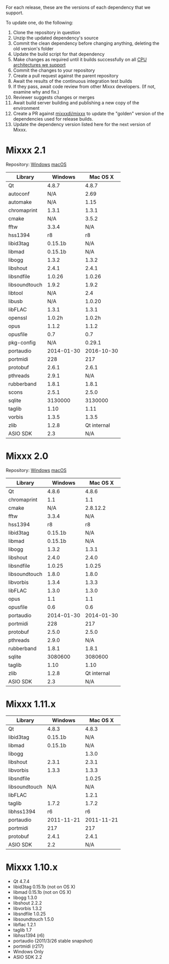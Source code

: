 For each release, these are the versions of each dependency that we
support.

To update one, do the following:

1.  Clone the repository in question
2.  Unzip the updated dependency's source
3.  Commit the clean dependency before changing anything, deleting the
    old version's folder
4.  Update the build script for that dependency
5.  Make changes as required until it builds successfully on all [CPU
    architectures we support](minimum_requirements)
6.  Commit the changes to your repository
7.  Create a pull request against the parent repository
8.  Await the results of the continuous integration test builds
9.  If they pass, await code review from other Mixxx developers. (If
    not, examine why and fix.)
10. Reviewer suggests changes or merges
11. Await build server building and publishing a new copy of the
    environment
12. Create a PR against
    [mixxxdj/mixxx](https://github.com/mixxxdj/mixxx/tree/master/build)
    to update the "golden" version of the dependencies used for release
    builds.
13. Update the dependency version listed here for the next version of
    Mixxx.

# Mixxx 2.1

Repository:
[Windows](https://github.com/mixxxdj/buildserver/tree/2.1.x-windows)
[macOS](https://github.com/mixxxdj/buildserver/tree/2.1.x-unix)

| Library       | Windows    | Mac OS X    |
| ------------- | ---------- | ----------- |
| Qt            | 4.8.7      | 4.8.7       |
| autoconf      | N/A        | 2.69        |
| automake      | N/A        | 1.15        |
| chromaprint   | 1.3.1      | 1.3.1       |
| cmake         | N/A        | 3.5.2       |
| fftw          | 3.3.4      | N/A         |
| hss1394       | r8         | r8          |
| libid3tag     | 0.15.1b    | N/A         |
| libmad        | 0.15.1b    | N/A         |
| libogg        | 1.3.2      | 1.3.2       |
| libshout      | 2.4.1      | 2.4.1       |
| libsndfile    | 1.0.26     | 1.0.26      |
| libsoundtouch | 1.9.2      | 1.9.2       |
| libtool       | N/A        | 2.4         |
| libusb        | N/A        | 1.0.20      |
| libFLAC       | 1.3.1      | 1.3.1       |
| openssl       | 1.0.2h     | 1.0.2h      |
| opus          | 1.1.2      | 1.1.2       |
| opusfile      | 0.7        | 0.7         |
| pkg-config    | N/A        | 0.29.1      |
| portaudio     | 2014-01-30 | 2016-10-30  |
| portmidi      | 228        | 217         |
| protobuf      | 2.6.1      | 2.6.1       |
| pthreads      | 2.9.1      | N/A         |
| rubberband    | 1.8.1      | 1.8.1       |
| scons         | 2.5.1      | 2.5.0       |
| sqlite        | 3130000    | 3130000     |
| taglib        | 1.10       | 1.11        |
| vorbis        | 1.3.5      | 1.3.5       |
| zlib          | 1.2.8      | Qt internal |
| ASIO SDK      | 2.3        | N/A         |

# Mixxx 2.0

Repository:
[Windows](https://github.com/mixxxdj/buildserver/tree/2.0.x-windows)
[macOS](https://github.com/mixxxdj/buildserver/tree/2.0.x-unix)

| Library       | Windows    | Mac OS X    |
| ------------- | ---------- | ----------- |
| Qt            | 4.8.6      | 4.8.6       |
| chromaprint   | 1.1        | 1.1         |
| cmake         | N/A        | 2.8.12.2    |
| fftw          | 3.3.4      | N/A         |
| hss1394       | r8         | r8          |
| libid3tag     | 0.15.1b    | N/A         |
| libmad        | 0.15.1b    | N/A         |
| libogg        | 1.3.2      | 1.3.1       |
| libshout      | 2.4.0      | 2.4.0       |
| libsndfile    | 1.0.25     | 1.0.25      |
| libsoundtouch | 1.8.0      | 1.8.0       |
| libvorbis     | 1.3.4      | 1.3.3       |
| libFLAC       | 1.3.0      | 1.3.0       |
| opus          | 1.1        | 1.1         |
| opusfile      | 0.6        | 0.6         |
| portaudio     | 2014-01-30 | 2014-01-30  |
| portmidi      | 228        | 217         |
| protobuf      | 2.5.0      | 2.5.0       |
| pthreads      | 2.9.0      | N/A         |
| rubberband    | 1.8.1      | 1.8.1       |
| sqlite        | 3080600    | 3080600     |
| taglib        | 1.10       | 1.10        |
| zlib          | 1.2.8      | Qt internal |
| ASIO SDK      | 2.3        | N/A         |

# Mixxx 1.11.x

| Library       | Windows    | Mac OS X   |
| ------------- | ---------- | ---------- |
| Qt            | 4.8.3      | 4.8.3      |
| libid3tag     | 0.15.1b    | N/A        |
| libmad        | 0.15.1b    | N/A        |
| libogg        |            | 1.3.0      |
| libshout      | 2.3.1      | 2.3.1      |
| libvorbis     | 1.3.3      | 1.3.3      |
| libsndfile    |            | 1.0.25     |
| libsoundtouch | N/A        | N/A        |
| libFLAC       |            | 1.2.1      |
| taglib        | 1.7.2      | 1.7.2      |
| libhss1394    | r6         | r6         |
| portaudio     | 2011-11-21 | 2011-11-21 |
| portmidi      | 217        | 217        |
| protobuf      | 2.4.1      | 2.4.1      |
| ASIO SDK      | 2.2        | N/A        |

# Mixxx 1.10.x

  - Qt 4.7.4
  - libid3tag 0.15.1b (not on OS X)
  - libmad 0.15.1b (not on OS X)
  - libogg 1.3.0 
  - libshout 2.2.2
  - libvorbis 1.3.2
  - libsndfile 1.0.25
  - libsoundtouch 1.5.0
  - libflac 1.2.1
  - taglib 1.7
  - libhss1394 (r6)
  - portaudio (2011/3/26 stable snapshot)
  - portmidi (r217)
  - Windows Only
  - ASIO SDK 2.2

